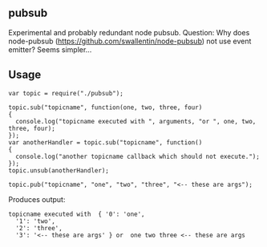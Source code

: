 pubsub
------
Experimental and probably redundant node pubsub. Question: Why does node-pubsub (https://github.com/swallentin/node-pubsub) not use event emitter? Seems simpler...

Usage
-----

    var topic = require("./pubsub");

    topic.sub("topicname", function(one, two, three, four)
    {
      console.log("topicname executed with ", arguments, "or ", one, two, three, four);
    });
    var anotherHandler = topic.sub("topicname", function()
    {
      console.log("another topicname callback which should not execute.");
    });
    topic.unsub(anotherHandler);

    topic.pub("topicname", "one", "two", "three", "<-- these are args");

Produces output:

    topicname executed with  { '0': 'one',
      '1': 'two',
      '2': 'three',
      '3': '<-- these are args' } or  one two three <-- these are args


